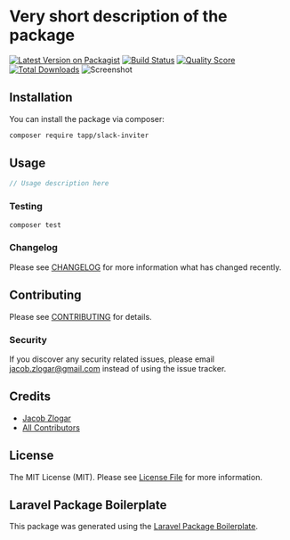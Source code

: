 # Very short description of the package

[![Latest Version on Packagist](https://img.shields.io/packagist/v/tapp/slack-inviter.svg?style=flat-square)](https://packagist.org/packages/tapp/slack-inviter)
[![Build Status](https://img.shields.io/travis/tapp/slack-inviter/master.svg?style=flat-square)](https://travis-ci.org/tapp/slack-inviter)
[![Quality Score](https://img.shields.io/scrutinizer/g/tapp/slack-inviter.svg?style=flat-square)](https://scrutinizer-ci.com/g/tapp/slack-inviter)
[![Total Downloads](https://img.shields.io/packagist/dt/tapp/slack-inviter.svg?style=flat-square)](https://packagist.org/packages/tapp/slack-inviter)
![Screenshot](https://user-images.githubusercontent.com/10762368/73688571-526cee80-469a-11ea-8d41-e60d528f3150.gif)

## Installation

You can install the package via composer:

```bash
composer require tapp/slack-inviter
```

## Usage

``` php
// Usage description here
```

### Testing

``` bash
composer test
```

### Changelog

Please see [CHANGELOG](CHANGELOG.md) for more information what has changed recently.

## Contributing

Please see [CONTRIBUTING](CONTRIBUTING.md) for details.

### Security

If you discover any security related issues, please email jacob.zlogar@gmail.com instead of using the issue tracker.

## Credits

- [Jacob Zlogar](https://github.com/tapp)
- [All Contributors](../../contributors)

## License

The MIT License (MIT). Please see [License File](LICENSE.md) for more information.

## Laravel Package Boilerplate

This package was generated using the [Laravel Package Boilerplate](https://laravelpackageboilerplate.com).
